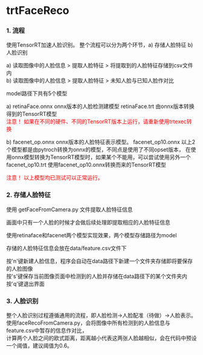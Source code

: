# trtFaceReco




### 1. 流程

使用TensorRT加速人脸识别。
整个流程可以分为两个环节，a) 存储人脸特征 b) 人脸识别

a) 读取图像中的人脸信息 > 提取人脸特征 > 将提取到的人脸特征存储到csv文件内  
b) 读取图像中的人脸信息 > 提取人脸特征 > 未知人脸与已知人脸作对比  

model路径下共有5个模型  

a) retinaFace.onnx onnx版本的人脸检测建模型
   retinaFace.trt  由onnx版本转换得到的TensorRT模型  
<font color="Red">注意！ 如果在不同的硬件、不同的TensorRT版本上运行，请重新使用trtexec转换 </font>  

b) facenet_op.onnx onnx版本的人脸特征表示模型。
   facenet_op10.onnx 以上2个模型都是由pytroch转换为onnx的模型，不同点是使用了不同opset版本，
在使用onnx模型转换为TensorRT模型时，如果某个不能用，可以尝试使用另外一个  
   facenet_op10.trt 使用facenet_op10.onnx转换而来的TensorRT模型
 
<font color=red>注意！ 以上模型均已测试可以正常运行。</font>

### 2. 存储人脸特征

使用 getFaceFromCamera.py 文件提取人脸特征信息

画面中只有一个人脸的时候才会做后续处理即提取相应的人脸特征信息

使用retinaface和facenet两个模型实现效果，两个模型存储路径为model

存储的人脸特征信息会放在data/feature.csv文件下

按'n'键新建人脸信息，程序会自动在data路径下新建一个文件夹存储即将要保存的人脸图像  
按's'键保存当前图像页面中检测到的人脸并存储在data路径下的某个文件夹内  
按'q'键退出界面

### 3. 人脸识别

整个人脸识别过程遵循通用的流程，即人脸检测->人脸配准（待做）->人脸表示。  
使用faceRecoFromCamera.py，会将图像中所有检测到的人脸信息与feature.csv中暂存的信息作对比，  
计算两个人脸之间的欧式距离，距离越小代表这两张人脸越相似，会在代码中预设一个阈值，建议阈值为0.6。